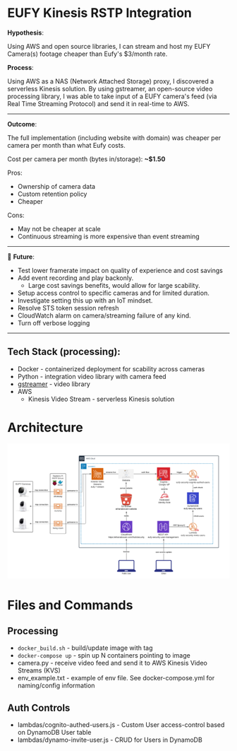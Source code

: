 # EUFY Kinesis RSTP Integration

**Hypothesis**:

Using AWS and open source libraries, I can stream and host my EUFY Camera(s) footage cheaper than Eufy's $3/month rate.

**Process**:

Using AWS as a NAS (Network Attached Storage) proxy, I discovered a serverless Kinesis solution.
By using gstreamer, an open-source video processing library, I was able to take input of a EUFY camera's feed (via Real Time Streaming Protocol) and send it in real-time to AWS.

---

**Outcome**:

The full implementation (including website with domain) was cheaper per camera per month than what Eufy costs.

Cost per camera per month (bytes in/storage): **~$1.50**

Pros:

- Ownership of camera data
- Custom retention policy
- Cheaper

Cons:

- May not be cheaper at scale
- Continuous streaming is more expensive than event streaming

---

:rocket: **Future**:

- Test lower framerate impact on quality of experience and cost savings
- Add event recording and play backonly.
  - Large cost savings benefits, would allow for large scability.
- Setup access control to specific cameras and for limited duration.
- Investigate setting this up with an IoT mindset.
- Resolve STS token session refresh
- CloudWatch alarm on camera/streaming failure of any kind.
- Turn off verbose logging

---

## Tech Stack (processing):

- Docker - containerized deployment for scability across cameras
- Python - integration video library with camera feed
- [gstreamer](https://docs.aws.amazon.com/kinesisvideostreams/latest/dg/examples-gstreamer-plugin.html) - video library
- AWS
  - Kinesis Video Stream - serverless Kinesis solution

# Architecture

![Architecture](architecture.png)

# Files and Commands

## Processing

- `docker_build.sh` - build/update image with tag
- `docker-compose up` - spin up N containers pointing to image
- camera.py - receive video feed and send it to AWS Kinesis Video Streams (KVS)
- env_example.txt - example of env file. See docker-compose.yml for naming/config information

## Auth Controls

- lambdas/cognito-authed-users.js - Custom User access-control based on DynamoDB User table
- lambdas/dynamo-invite-user.js - CRUD for Users in DynamoDB
